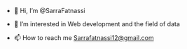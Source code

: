 - 👋 Hi, I’m @SarraFatnassi
- 👀 I’m interested in Web development and the field of data

- 📫 How to reach me Sarrafatnassi12@gmail.com

<!---
SarraFatnassi/SarraFatnassi is a ✨ special ✨ repository because its `README.md` (this file) appears on your GitHub profile.
You can click the Preview link to take a look at your changes.
--->
